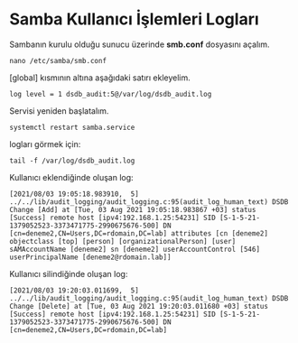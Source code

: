 # Samba Kullanıcı İşlemleri Logları

Sambanın kurulu olduğu sunucu üzerinde  **smb.conf** dosyasını açalım.

`nano /etc/samba/smb.conf` 

[global] kısmının altına aşağıdaki satırı ekleyelim.

`log level = 1 dsdb_audit:5@/var/log/dsdb_audit.log`

Servisi yeniden başlatalım.

`systemctl restart samba.service`

logları görmek için:

`tail -f /var/log/dsdb_audit.log`

Kullanıcı eklendiğinde oluşan log:

`[2021/08/03 19:05:18.983910,  5] ../../lib/audit_logging/audit_logging.c:95(audit_log_human_text)
  DSDB Change [Add] at [Tue, 03 Aug 2021 19:05:18.983867 +03] status [Success] remote host [ipv4:192.168.1.25:54231] SID [S-1-5-21-1379052523-3373471775-2990675676-500] DN [cn=deneme2,CN=Users,DC=rdomain,DC=lab] attributes [cn [deneme2] objectclass [top] [person] [organizationalPerson] [user] sAMAccountName [deneme2] sn [deneme2] userAccountControl [546] userPrincipalName [deneme2@rdomain.lab]]`



Kullanıcı silindiğinde oluşan log:

`[2021/08/03 19:20:03.011699,  5] ../../lib/audit_logging/audit_logging.c:95(audit_log_human_text)
  DSDB Change [Delete] at [Tue, 03 Aug 2021 19:20:03.011680 +03] status [Success] remote host [ipv4:192.168.1.25:54231] SID [S-1-5-21-1379052523-3373471775-2990675676-500] DN [cn=deneme2,CN=Users,DC=rdomain,DC=lab]`







